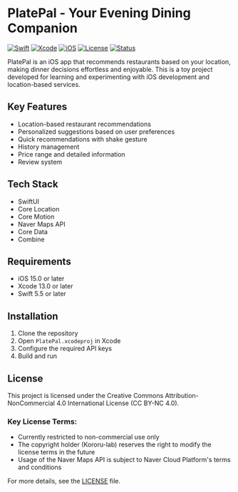 # PlatePal - Your Evening Dining Companion

[![Swift](https://img.shields.io/badge/Swift-5.5%2B-orange?style=flat-square&logo=swift)](https://swift.org)
[![Xcode](https://img.shields.io/badge/Xcode-13.0%2B-blue?style=flat-square&logo=xcode)](https://developer.apple.com/xcode/)
[![iOS](https://img.shields.io/badge/iOS-15.0%2B-lightgrey?style=flat-square&logo=ios)](https://www.apple.com/ios/)
[![License](https://img.shields.io/badge/License-CC%20BY--NC%204.0-lightgrey?style=flat-square)](LICENSE)
[![Status](https://img.shields.io/badge/Status-Toy%20Project-success?style=flat-square)](https://github.com/Kororu-lab/PlatePal)

PlatePal is an iOS app that recommends restaurants based on your location, making dinner decisions effortless and enjoyable. This is a toy project developed for learning and experimenting with iOS development and location-based services.

## Key Features

- Location-based restaurant recommendations
- Personalized suggestions based on user preferences
- Quick recommendations with shake gesture
- History management
- Price range and detailed information
- Review system
 
## Tech Stack

- SwiftUI
- Core Location
- Core Motion
- Naver Maps API
- Core Data
- Combine

## Requirements

- iOS 15.0 or later
- Xcode 13.0 or later
- Swift 5.5 or later

## Installation

1. Clone the repository
2. Open `PlatePal.xcodeproj` in Xcode
3. Configure the required API keys
4. Build and run

## License

This project is licensed under the Creative Commons Attribution-NonCommercial 4.0 International License (CC BY-NC 4.0).

### Key License Terms:
- Currently restricted to non-commercial use only
- The copyright holder (Kororu-lab) reserves the right to modify the license terms in the future
- Usage of the Naver Maps API is subject to Naver Cloud Platform's terms and conditions

For more details, see the [LICENSE](LICENSE) file. 